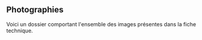 ## Photographies

Voici un dossier comportant l'ensemble des images présentes dans la fiche technique. 
